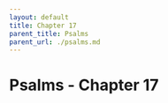 ```yaml
---
layout: default
title: Chapter 17
parent_title: Psalms
parent_url: ./psalms.md
---
```


# Psalms - Chapter 17
